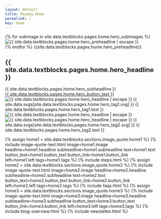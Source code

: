 ```yaml
---
layout: default
title: Payday Home
permalink: /
key: home
---
```


<div class="px-4 h-screen">
  <div class="flex flex-col md:flex-row items-center gap-8 max-w-7xl mx-auto h-full">
        <!-- Text Content -->
        <div class="w-full md:w-1/2 flex flex-col items-start justify-center">
            <div class="flex mb-2 items-center">
              {% for subimage in site.data.textblocks.pages.home.hero_subimages %}
              <div class="w-8 h-8 rounded-full overflow-hidden bg-{{ subimage.color }} -mr-2 -z-[{{forloop.index}}] opacity-0 {% if forloop.index == 1 %} animate-fadein-100
              {% elsif forloop.index == 2 %} animate-fadein-200
              {% elsif forloop.index == 3 %} animate-fadein-300
              {% endif %}">
                <img src="{{ subimage.image }}" alt="{{ site.data.textblocks.pages.home.hero_preheadline | escape }}" class="w-auto h-full object-cover mx-auto">
              </div>
              {% endfor %}
              <span class="ml-4 opacity-0 animate-fadein-400">{{site.data.textblocks.pages.home.hero_preheadline}}</span>
            </div>
            <h2 class="text-7xl font-bold font-display mb-4 opacity-0 animate-fadein-500">{{ site.data.textblocks.pages.home.hero_headline }}</h2>
            <div class="text-2xl font-display mb-4 opacity-0 animate-fadein-600">
                {{ site.data.textblocks.pages.home.hero_subheadline }}
            </div>
            <a href="{{site.data.textblocks.pages.home.hero_button_link}}" class="bg-black hover:bg-pink-100 transition-colors duration-200 text-white px-4 py-3 rounded-xl opacity-0 animate-fadein-700">{{ site.data.textblocks.pages.home.hero_button_text }}</a>
        </div>
        <!-- Image -->
        <div class="w-full md:w-1/2 flex justify-center relative items-center">
          <div class="relative">
            <img src="{{ site.data.textblocks.pages.home.hero_image1 }}" alt="{{ site.data.textblocks.pages.home.hero_headline | escape }}"
                class="max-h-128 object-contain w-full opacity-0 animate-fadein-400">
            <span
                    class="flex items-center px-4 py-2 rounded-full text-xl w-fit border-12 border-white {{ site.data.textblocks.pages.home.hero_tag1.color }} absolute -bottom-8 -right-1 opacity-0 animate-fadedown-800">
                        <span class="w-5 h-5 mr-2 inline-block align-middle {{ site.data.textblocks.pages.home.hero_tag1.svg_color }}">
                            {{ site.data.svgs[site.data.textblocks.pages.home.hero_tag1.svg] }}
                        </span>
                    <span>{{ site.data.textblocks.pages.home.hero_tag1.text }}</span>
                </span>
          </div>
          <div class="relative">
            <img src="{{ site.data.textblocks.pages.home.hero_image2 }}" alt="{{ site.data.textblocks.pages.home.hero_headline | escape }}"
              class="max-h-128 object-contain w-full  opacity-0 animate-fadein-500">
            <img src="{{ site.data.textblocks.pages.home.hero_image3 }}" alt="{{ site.data.textblocks.pages.home.hero_headline | escape }}"
              class="max-h-128 object-contain w-full opacity-0 animate-fadein-600">
              <span
                    class="flex items-center px-4 py-2 rounded-full text-xl w-fit border-12 border-white {{ site.data.textblocks.pages.home.hero_tag2.color }} absolute -bottom-8 -left-1 opacity-0 animate-fadein-800">
                        <span class="w-5 h-5 mr-2 inline-block align-middle {{ site.data.textblocks.pages.home.hero_tag2.svg_color }}">
                            {{ site.data.svgs[site.data.textblocks.pages.home.hero_tag2.svg] }}
                        </span>
                    <span>{{ site.data.textblocks.pages.home.hero_tag2.text }}</span>
                </span>
          </div>
        </div>
    </div>
  </div>

  {% assign home1 = site.data.textblocks.sections.image_quote.home1 %}
  {% include image-quote-text.html
    image=home1.image
    headline=home1.headline
    subheadline=home1.subheadline
    text=home1.text
    button_text=home1.button_text
    button_link=home1.button_link
    left=home1.left
    tags=home1.tags
  %}
  {% include steps.html %}
  {% assign home2 = site.data.textblocks.sections.image_quote.home2 %}
  {% include image-quote-text.html
    image=home2.image
    headline=home2.headline
    subheadline=home2.subheadline
    text=home2.text
    button_text=home2.button_text
    button_link=home2.button_link
    left=home2.left
    tags=home2.tags
  %}
  {% include faqs.html %}
  {% assign home3 = site.data.textblocks.sections.image_quote.home3 %}
  {% include image-quote-text.html
    image=home3.image
    headline=home3.headline
    subheadline=home3.subheadline
    button_text=home3.button_text
    button_link=home3.button_link
    left=home3.left
    tags=home3.tags
  %}
  {% include blog-overview.html %}
  {% include newsletter.html %}